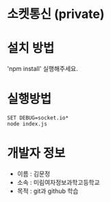 
소켓통신 (private)
================

# 설치 방법
'npm install' 실행해주세요.

# 실행방법
```
SET DEBUG=socket.io*
node index.js
```

# 개발자 정보
* 이름 : 김문정
* 소속 : 미림여자정보과학고등학교
* 목적 : git과 github 학습
